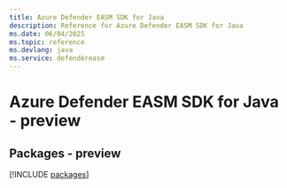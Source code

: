 ```yaml
---
title: Azure Defender EASM SDK for Java
description: Reference for Azure Defender EASM SDK for Java
ms.date: 06/04/2025
ms.topic: reference
ms.devlang: java
ms.service: defendereasm
---
```

# Azure Defender EASM SDK for Java - preview
## Packages - preview
[!INCLUDE [packages](defender-easm-index.md)]